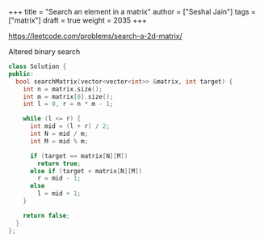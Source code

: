 +++
title = "Search an element in a matrix"
author = ["Seshal Jain"]
tags = ["matrix"]
draft = true
weight = 2035
+++

<https://leetcode.com/problems/search-a-2d-matrix/>

Altered binary search

```cpp
class Solution {
public:
  bool searchMatrix(vector<vector<int>> &matrix, int target) {
    int n = matrix.size();
    int m = matrix[0].size();
    int l = 0, r = n * m - 1;

    while (l <= r) {
      int mid = (l + r) / 2;
      int N = mid / m;
      int M = mid % m;

      if (target == matrix[N][M])
        return true;
      else if (target < matrix[N][M])
        r = mid - 1;
      else
        l = mid + 1;
    }

    return false;
  }
};
```
